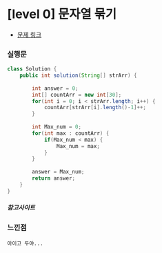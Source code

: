 # [level 0] 문자열 묶기

* [문제 링크](https://school.programmers.co.kr/learn/courses/30/lessons/181855)


### 실행문
```java
class Solution {
    public int solution(String[] strArr) {
        
        int answer = 0;
        int[] countArr = new int[30];
        for(int i = 0; i < strArr.length; i++) {
            countArr[strArr[i].length()-1]++;
        }
        
        int Max_num = 0;
        for(int max : countArr) {
            if(Max_num < max) {
                Max_num = max;
            }
        }
        
        answer = Max_num;
        return answer;
    }
}
```

##### 참고사이트


### 느낀점
```
아이고 두야...
``` 